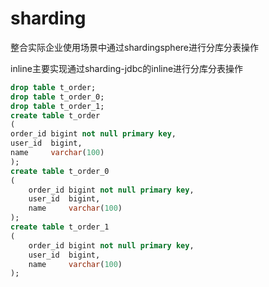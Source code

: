 # sharding
整合实际企业使用场景中通过shardingsphere进行分库分表操作

inline主要实现通过sharding-jdbc的inline进行分库分表操作

```sql
drop table t_order;
drop table t_order_0;
drop table t_order_1;
create table t_order
(
order_id bigint not null primary key,
user_id  bigint,
name     varchar(100)
);
create table t_order_0
(
    order_id bigint not null primary key,
    user_id  bigint,
    name     varchar(100)
);
create table t_order_1
(
    order_id bigint not null primary key,
    user_id  bigint,
    name     varchar(100)
);
```